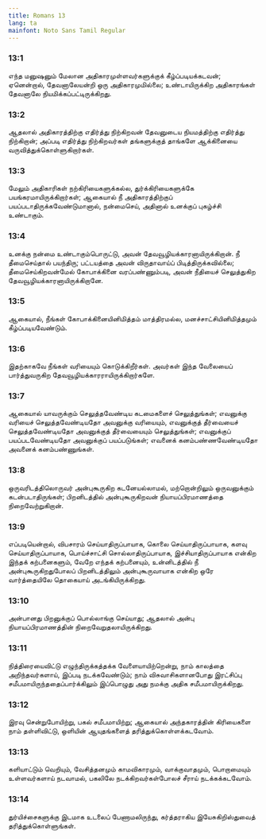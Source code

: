 ```yaml
---
title: Romans 13
lang: ta
mainfont: Noto Sans Tamil Regular
---
```


###  13:1

எந்த மனுஷனும் மேலான அதிகாரமுள்ளவர்களுக்குக் கீழ்ப்படியக்கடவன்; ஏனென்றால், தேவனாலேயன்றி ஒரு அதிகாரமுமில்லை; உண்டாயிருக்கிற அதிகாரங்கள் தேவனாலே நியமிக்கப்பட்டிருக்கிறது.

###  13:2

ஆதலால் அதிகாரத்திற்கு எதிர்த்து நிற்கிறவன் தேவனுடைய நியமத்திற்கு எதிர்த்து நிற்கிறான்; அப்படி எதிர்த்து நிற்கிறவர்கள் தங்களுக்குத் தாங்களே ஆக்கினையை வருவித்துக்கொள்ளுகிறார்கள்.

###  13:3

மேலும் அதிகாரிகள் நற்கிரியைகளுக்கல்ல, துர்க்கிரியைகளுக்கே பயங்கரமாயிருக்கிறார்கள்; ஆகையால் நீ அதிகாரத்திற்குப் பயப்படாதிருக்கவேண்டுமானால், நன்மைசெய், அதினால் உனக்குப் புகழ்ச்சி உண்டாகும்.

###  13:4

உனக்கு நன்மை உண்டாகும்பொருட்டு, அவன் தேவவூழியக்காரனாயிருக்கிறான். நீ தீமைசெய்தால் பயந்திரு; பட்டயத்தை அவன் விருதாவாய்ப் பிடித்திருக்கவில்லை; தீமைசெய்கிறவன்மேல் கோபாக்கினை வரப்பண்ணும்படி, அவன் நீதியைச் செலுத்துகிற தேவவூழியக்காரனாயிருக்கிறானே.

###  13:5

ஆகையால், நீங்கள் கோபாக்கினையினிமித்தம் மாத்திரமல்ல, மனச்சாட்சியினிமித்தமும் கீழ்ப்படியவேண்டும்.

###  13:6

இதற்காகவே நீங்கள் வரியையும் கொடுக்கிறீர்கள். அவர்கள் இந்த வேலையைப் பார்த்துவருகிற தேவவூழியக்காரராயிருக்கிறார்களே.

###  13:7

ஆகையால் யாவருக்கும் செலுத்தவேண்டிய கடமைகளைச் செலுத்துங்கள்; எவனுக்கு வரியைச் செலுத்தவேண்டியதோ அவனுக்கு வரியையும், எவனுக்குத் தீர்வையைச் செலுத்தவேண்டியதோ அவனுக்குத் தீர்வையையும் செலுத்துங்கள்; எவனுக்குப் பயப்படவேண்டியதோ அவனுக்குப் பயப்படுங்கள்; எவனைக் கனம்பண்ணவேண்டியதோ அவனைக் கனம்பண்ணுங்கள்.

###  13:8

ஒருவரிடத்திலொருவர் அன்புகூருகிற கடனேயல்லாமல், மற்றொன்றிலும் ஒருவனுக்கும் கடன்படாதிருங்கள்; பிறனிடத்தில் அன்புகூருகிறவன் நியாயப்பிரமாணத்தை நிறைவேற்றுகிறான்.

###  13:9

எப்படியென்றால், விபசாரம் செய்யாதிருப்பாயாக, கொலை செய்யாதிருப்பாயாக, களவு செய்யாதிருப்பாயாக, பொய்ச்சாட்சி சொல்லாதிருப்பாயாக, இச்சியாதிருப்பாயாக என்கிற இந்தக் கற்பனைகளும், வேறே எந்தக் கற்பனையும், உன்னிடத்தில் நீ அன்புகூருகிறதுபோலப் பிறனிடத்திலும் அன்புகூருவாயாக என்கிற ஒரே வார்த்தையிலே தொகையாய் அடங்கியிருக்கிறது.

###  13:10

அன்பானது பிறனுக்குப் பொல்லாங்கு செய்யாது; ஆதலால் அன்பு நியாயப்பிரமாணத்தின் நிறைவேறுதலாயிருக்கிறது.

###  13:11

நித்திரையைவிட்டு எழுந்திருக்கத்தக்க வேளையாயிற்றென்று, நாம் காலத்தை அறிந்தவர்களாய், இப்படி நடக்கவேண்டும்; நாம் விசுவாசிகளானபோது இரட்சிப்பு சமீபமாயிருந்ததைப்பார்க்கிலும் இப்பொழுது அது நமக்கு அதிக சமீபமாயிருக்கிறது.

###  13:12

இரவு சென்றுபோயிற்று, பகல் சமீபமாயிற்று; ஆகையால் அந்தகாரத்தின் கிரியைகளை நாம் தள்ளிவிட்டு, ஒளியின் ஆயுதங்களைத் தரித்துக்கொள்ளக்கடவோம்.

###  13:13

களியாட்டும் வெறியும், வேசித்தனமும் காமவிகாரமும், வாக்குவாதமும், பொறாமையும் உள்ளவர்களாய் நடவாமல், பகலிலே நடக்கிறவர்கள்போலச் சீராய் நடக்கக்கடவோம்.

###  13:14

துர்யிச்சைகளுக்கு இடமாக உடலைப் பேணாமலிருந்து, கர்த்தராகிய இயேசுகிறிஸ்துவைத் தரித்துக்கொள்ளுங்கள்.

